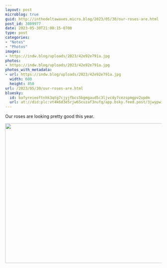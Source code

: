 ```yaml
---
layout: post
microblog: true
guid: http://inthedeltawaves.micro.blog/2023/05/30/our-roses-are.html
post_id: 3089977
date: 2023-05-30T21:08:15-0700
type: post
categories:
- "Notes"
- "Photos"
images:
- https://indw.blog/uploads/2023/42e92e791a.jpg
photos:
- https://indw.blog/uploads/2023/42e92e791a.jpg
photos_with_metadata:
- url: https://indw.blog/uploads/2023/42e92e791a.jpg
  width: 600
  height: 450
url: /2023/05/30/our-roses-are.html
bluesky:
  id: bafyreieoftnhk3qtg7cjyjfbcs5bgmgaud5c3ljvcdy7cezspmgpv2updm
  url: at://did:plc:vt4k6d3e5rjw65cuzaf3nufq/app.bsky.feed.post/3jwypwiebtm2f
---
```

Our roses are looking pretty good this year. 

<img src="uploads/2023/42e92e791a.jpg" width="600" height="450" alt="">
